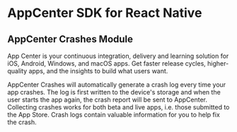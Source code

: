 # AppCenter SDK for React Native
## AppCenter Crashes Module

App Center is your continuous integration, delivery and learning solution for iOS, Android, Windows, and macOS apps. Get faster release cycles, higher-quality apps, and the insights to build what users want.

AppCenter Crashes will automatically generate a crash log every time your app crashes. The log is first written to the device's storage and when the user starts the app again, the crash report will be sent to AppCenter. Collecting crashes works for both beta and live apps, i.e. those submitted to the App Store. Crash logs contain valuable information for you to help fix the crash.
